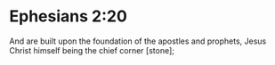 # Ephesians 2:20

And are built upon the foundation of the apostles and prophets, Jesus Christ himself being the chief corner [stone];